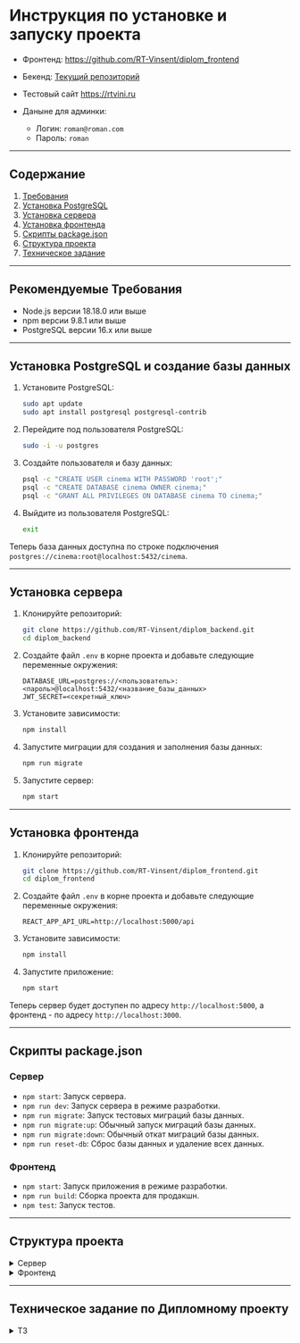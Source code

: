 # Инструкция по установке и запуску проекта

- Фронтенд: https://github.com/RT-Vinsent/diplom_frontend
- Бекенд: [Текущий репозиторий](https://github.com/RT-Vinsent/diplom_backend)

- Тестовый сайт https://rtvini.ru
- Даныне для админки:
   - Логин: `roman@roman.com`
   - Пароль: `roman`

---

## Содержание
1. [Требования](#требования)
2. [Установка PostgreSQL](#установка-postgresql)
3. [Установка сервера](#установка-сервера)
4. [Установка фронтенда](#установка-фронтенда)
5. [Скрипты package.json](#скрипты-packagejson)
6. [Структура проекта](#структура-проекта)
7. [Техническое задание](#техническое-задание-по-дипломному-проекту)

---

## Рекомендуемые Требования
- Node.js версии 18.18.0 или выше
- npm версии 9.8.1 или выше
- PostgreSQL версии 16.x или выше

---

## Установка PostgreSQL и создание базы данных

1. Установите PostgreSQL:
    ```sh
    sudo apt update
    sudo apt install postgresql postgresql-contrib
    ```

2. Перейдите под пользователя PostgreSQL:
    ```sh
    sudo -i -u postgres
    ```

3. Создайте пользователя и базу данных:
    ```sh
    psql -c "CREATE USER cinema WITH PASSWORD 'root';"
    psql -c "CREATE DATABASE cinema OWNER cinema;"
    psql -c "GRANT ALL PRIVILEGES ON DATABASE cinema TO cinema;"
    ```

4. Выйдите из пользователя PostgreSQL:
    ```sh
    exit
    ```

Теперь база данных доступна по строке подключения `postgres://cinema:root@localhost:5432/cinema`.

---

## Установка сервера

1. Клонируйте репозиторий:
    ```sh
    git clone https://github.com/RT-Vinsent/diplom_backend.git
    cd diplom_backend
    ```

2. Создайте файл `.env` в корне проекта и добавьте следующие переменные окружения:
    ```env
    DATABASE_URL=postgres://<пользователь>:<пароль>@localhost:5432/<название_базы_данных>
    JWT_SECRET=<секретный_ключ>
    ```

3. Установите зависимости:
    ```sh
    npm install
    ```

4. Запустите миграции для создания и заполнения базы данных:
    ```sh
    npm run migrate
    ```

5. Запустите сервер:
    ```sh
    npm start
    ```

---

## Установка фронтенда

1. Клонируйте репозиторий:
    ```sh
    git clone https://github.com/RT-Vinsent/diplom_frontend.git
    cd diplom_frontend
    ```

2. Создайте файл `.env` в корне проекта и добавьте следующие переменные окружения:
    ```env
    REACT_APP_API_URL=http://localhost:5000/api
    ```

3. Установите зависимости:
    ```sh
    npm install
    ```

4. Запустите приложение:
    ```sh
    npm start
    ```

Теперь сервер будет доступен по адресу `http://localhost:5000`, а фронтенд - по адресу `http://localhost:3000`.

---

## Скрипты package.json

### Сервер
- `npm start`: Запуск сервера.
- `npm run dev`: Запуск сервера в режиме разработки.
- `npm run migrate`: Запуск тестовых миграций базы данных.
- `npm run migrate:up`: Обычный запуск миграций базы данных.
- `npm run migrate:down`: Обычный откат миграций базы данных.
- `npm run reset-db`: Сброс базы данных и удаление всех данных.

### Фронтенд
- `npm start`: Запуск приложения в режиме разработки.
- `npm run build`: Сборка проекта для продакшн.
- `npm test`: Запуск тестов.

---

## Структура проекта

<details>
  <summary>Сервер</summary>

```
PATH:.
│   .env
│   .gitignore
│   db.js
│   index.js
│   package-lock.json
│   package.json
│   pg-migrate.config.js
│   resetDb.js
│   runMigrations.js
│   
├───middleware
│       auth.js
│       
├───migrations
│       1717738472803_create-tables.js
│       1717738479853_populate-tables.js
│       
├───node_modules
│                   
└───routes
        auth.js
        halls.js
        movies.js
        seats.js
        session.js
```

</details>

<details>
  <summary>Фронтенд</summary>

```
PATH:.
│   .env
│   .gitignore
│   package-lock.json
│   package.json
│   README.md
│   tree_output.txt
│   tree_output2.txt
│   tsconfig.json
│               
├───node_modules
│           
├───public
│   │   favicon.ico
│   │   index.html
│   │   logo192.png
│   │   logo512.png
│   │   manifest.json
│   │   robots.txt
│   │   
│   └───i
│           background.jpg
│           background2.jpg
│           border-bottom.png
│           border-top.png
│           green-pattern.png
│           hint.png
│           poster1.jpg
│           poster2.jpg
│           poster3.jpg
│           qr-code.png
│           screen.png
│           switch.png
│           trash-sprite.png
│           
└───src
    │   App.css
    │   App.test.tsx
    │   App.tsx
    │   index.css
    │   index.tsx
    │   mockData.ts
    │   react-app-env.d.ts
    │   reportWebVitals.ts
    │   setupTests.ts
    │   
    ├───components
    │   ├───Admin
    │   │   │   ConfigureHalls.tsx
    │   │   │   ConfigurePrices.tsx
    │   │   │   ManageHalls.tsx
    │   │   │   OpenSales.tsx
    │   │   │   
    │   │   ├───ConfStepWrapper
    │   │   │       ConfStepWrapper.css
    │   │   │       ConfStepWrapper.tsx
    │   │   │       
    │   │   ├───HallSelector
    │   │   │       HallSelector.css
    │   │   │       HallSelector.tsx
    │   │   │       
    │   │   ├───MovieModal
    │   │   │       MovieModal.css
    │   │   │       MovieModal.tsx
    │   │   │       
    │   │   └───SessionGrid
    │   │       │   SessionGrid.css
    │   │       │   SessionGrid.tsx
    │   │       │   
    │   │       ├───MovieList
    │   │       │       MovieList.css
    │   │       │       MovieList.tsx
    │   │       │       
    │   │       └───SessionList
    │   │               Session.css
    │   │               Session.tsx
    │   │               SessionList.tsx
    │   │               
    │   ├───Button
    │   │       Button.css
    │   │       Button.tsx
    │   │       
    │   ├───Calendar
    │   │       Calendar.css
    │   │       Calendar.tsx
    │   │       
    │   ├───Footer
    │   │       Footer.css
    │   │       Footer.tsx
    │   │       
    │   ├───Header
    │   │       AdminHeader.tsx
    │   │       Header.css
    │   │       Header.tsx
    │   │       
    │   ├───Modal
    │   │       Modal.css
    │   │       Modal.tsx
    │   │       
    │   ├───Movie
    │   │       Movie.css
    │   │       Movie.tsx
    │   │       
    │   ├───MovieList
    │   │       MovieList.css
    │   │       MovieList.tsx
    │   │       
    │   ├───Nav
    │   │       Nav.css
    │   │       Nav.tsx
    │   │       
    │   ├───Placeholder
    │   │       Placeholder.css
    │   │       Placeholder.tsx
    │   │       
    │   └───ProtectedRoute
    │           ProtectedRoute.tsx
    │           
    ├───contexts
    │       AuthContext.tsx
    │       HallsContext.tsx
    │       
    ├───hooks
    │       useMovies.ts
    │       useSessionData.ts
    │       
    ├───module
    │       cookies.ts
    │       formatDate.ts
    │       formatSeats.ts
    │       
    ├───pages
    │   ├───Admin
    │   │       Admin.css
    │   │       Admin.tsx
    │   │       
    │   ├───HallPage
    │   │       HallPage.css
    │   │       HallPage.tsx
    │   │       
    │   ├───HomePage
    │   │       HomePage.css
    │   │       HomePage.tsx
    │   │       
    │   ├───Login
    │   │       Login.css
    │   │       Login.tsx
    │   │       
    │   ├───NotFoundPage
    │   │       NotFoundPage.css
    │   │       NotFoundPage.tsx
    │   │       
    │   ├───PaymentPage
    │   │       PaymentPage.css
    │   │       PaymentPage.tsx
    │   │       
    │   └───TicketPage
    │           TicketPage.css
    │           TicketPage.tsx
    │           
    └───style
            normalize.css
```

</details>

---

## Техническое задание по Дипломному проекту
<details>
  <summary>ТЗ</summary>

# Дипломный проект по профессии «Веб-разработчик»

Дипломный проект представляет собой создание сайта для бронирования онлайн билетов в кинотеатр и разработка информационной системы для администрирования залов, сеансов и предварительного бронирования билетов.

### Студенту даются компоненты системы
* [Вёрстка](https://github.com/netology-code/fs-2-diplom/blob/master/sources/layouts.zip).

## Задачи
* Разработать сайт бронирования билетов онлайн.
* Разработать административную часть сайта.

## Сущности

1. **Кинозал**. Помещение, в котором демонстрируются фильмы. Режим работы определяется расписанием на день. Зал — прямоугольное помещение, состоит из N х M различных зрительских мест.
2. **Зрительское место**. Место в кинозале. Есть два вида: VIP и обычное. 
3. **Фильм**. Информация о фильме заполняется администратором. Фильм связан с сеансом в кинозале.
4. **Сеанс**. Временной промежуток, во время которого в кинозале будет показываться фильм. На сеанс могут быть забронированы билеты.
5. **Билет**. QR-код c уникальным кодом бронирования, в котором обязательно указаны место, ряд, сеанс. Билет действителен строго на свой сеанс. Для генерации QR-кода можно использовать [сервис](http://phpqrcode.sourceforge.net/). 

## Роли пользователей системы
* Администратор — авторизованный пользователь.
* Гость — неавторизованный посетитель сайта.

### Возможности администратора
* Создание или редактирование залов.
* Создание или редактирование списка фильмов.
* Настройка цен.
* Создание или редактирование расписания сеансов фильмов.

### Возможности гостя
* Просмотр расписания.
* Просмотр списка фильмов.
* Выбор места в кинозале.
* Бронирование билета на конкретную дату.

## Важные моменты
* Должна присутствовать валидация входных данных на стороне сервера.
* Пароль должен храниться в захешированном виде и при аутентификации должна быть проверка хеша пользователя.

## Этапы разработки
1. Продумайте архитектуру будущего веб-приложения. Выберите вариант реализации: SPA+API, Laravel App или Base PHP.
Вы можете базироваться на основе фреймворков (Laravel, Yii2), использовать свободные библиотеки для сборки собственного приложения либо написать всё самостоятельно.
2. Проанализируйте задание, составьте план. Когда определитесь, что и как хотите делать, вы можете обсудить план с дипломным руководителем.
3. Разработайте административную и пользовательскую часть веб-приложения.

### Что в итоге должно получиться
В результате работы должен получиться git-репозиторий, содержащий в себе необходимые файлы проекта и файл ReadMe. В нём должна быть инструкция, как запустить ваш проект, технические особенности: версия php, процедура миграции базы данных и другое.

### Частые вопросы
> Что значит кнопка «Открыть продажу билетов»?

По умолчанию зал создаётся неактивным. После нажатия на эту кнопку зал становится доступным гостям. Надпись на кнопке меянется на «Приостановить продажу билетов».

> Должна ли быть регистрация из административной части сайта?

Регистрация из административной части сайта не является обязательной. Вы можете добавить эту функциональность по своему усмотрению или можете заносить в базу данных пользователей вручную при помощи миграций.

> Где брать модальные окна?

Файлы с припиской `_popup` — те самые модальные окна в папке «Вёрстка».

## Как задавать вопросы руководителю по дипломной работе

1. Если у вас возник вопрос, попробуйте сначала самостоятельно найти ответ в интернете. Навык поиска информации пригодится вам в любой профессиональной деятельности. Если ответ не нашёлся, можно уточнить у руководителя по дипломной работе.
2. Если у вас набирается несколько вопросов, присылайте их в виде нумерованного списка. Так дипломному руководителю будет проще отвечать на каждый из них.
3. Для лучшего понимания контекста прикрепите к вопросу скриншоты и стрелкой укажите, что именно вызывает вопрос. Программу для создания скриншотов можно скачать [по ссылке](https://app.prntscr.com/ru/).
4. По возможности задавайте вопросы в комментариях к коду.
5. Формулируйте свои вопросы чётко, дополняя их деталями. На сообщения «Ничего не работает», «Всё сломалось» дипломный руководитель не сможет дать комментарии без дополнительных уточнений. Это затянет процесс получения ответа. 
6. Постарайтесь набраться терпения в ожидании ответа на свои вопросы. Дипломные руководители Нетологии – практикующие разработчики, поэтому они не всегда могут отвечать моментально. Зато их практика даёт возможность делиться с вами не только теорией, но и ценным прикладным опытом.  

Рекомендации по работе над дипломом:

1. Не откладывайте надолго начало работы над дипломом. В таком случае у вас останется больше времени на получение рекомендаций от руководителя и доработку диплома.
2. Разбейте работу над дипломом на части и выполняйте их поочерёдно. Вы будете успевать учитывать комментарии от руководителя и не терять мотивацию на полпути. 

</details>
